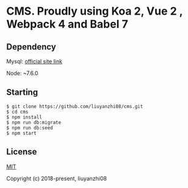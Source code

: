 # CMS. Proudly using Koa 2, Vue 2 , Webpack 4 and Babel 7

## Dependency

Mysql: [official site link](https://www.mysql.com/)

Node: ~7.6.0

## Starting

```
$ git clone https://github.com/liuyanzhi08/cms.git
$ cd cms
$ npm install
$ npm run db:migrate
$ npm run db:seed
$ npm start
```

## License

[MIT](http://opensource.org/licenses/MIT)

Copyright (c) 2018-present, liuyanzhi08
